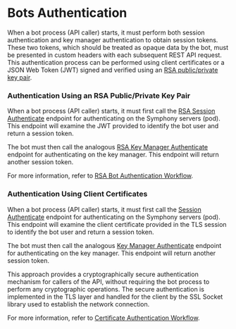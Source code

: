 # Bots Authentication

When a bot process (API caller) starts, it must perform both session authentication and key manager authentication to obtain session tokens. These two tokens, which should be treated as opaque data by the bot, must be presented in custom headers with each subsequent REST API request. This authentication process can be performed using client certificates or a JSON Web Token (JWT) signed and verified using an [RSA public/private key pair](https://docs.developers.symphony.com/building-bots-on-symphony/authentication/rsa-authentication).

### Authentication Using an RSA Public/Private Key Pair

When a bot process (API caller) starts, it must first call the [RSA Session Authenticate](rsa-session-authenticate.md) endpoint for authenticating on the Symphony servers (pod). This endpoint will examine the JWT provided to identify the bot user and return a session token.

The bot must then call the analogous [RSA Key Manager Authenticate](rsa-key-manager-authenticate.md) endpoint for authenticating on the key manager. This endpoint will return another session token.

For more information, refer to [RSA Bot Authentication Workflow](https://docs.developers.symphony.com/building-bots-on-symphony/authentication/rsa-authentication).

### Authentication Using Client Certificates

When a bot process (API caller) starts, it must first call the [Session Authenticate](rsa-session-authenticate.md) endpoint for authenticating on the Symphony servers (pod). This endpoint will examine the client certificate provided in the TLS session to identify the bot user and return a session token.

The bot must then call the analogous [Key Manager Authenticate](rsa-key-manager-authenticate.md) endpoint for authenticating on the key manager. This endpoint will return another session token.

This approach provides a cryptographically secure authentication mechanism for callers of the API, without requiring the bot process to perform any cryptographic operations. The secure authentication is implemented in the TLS layer and handled for the client by the SSL Socket library used to establish the network connection.

For more information, refer to [Certificate Authentication Workflow](https://docs.developers.symphony.com/building-bots-on-symphony/authentication/certificate-authentication).
